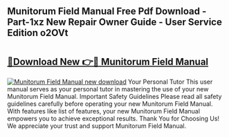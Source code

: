 ## Munitorum Field Manual Free Pdf Download - Part-1xz New Repair Owner Guide - User Service Edition o2OVt

# <h2><a href="http://cf18799.oget.top/?id=Munitorum+Field+Manual">🔗Download New 👉🔴 Munitorum Field Manual</a></h2>

[![Munitorum Field Manual new download](https://i.imgur.com/5g1atiW.png)](http://cf18799.oget.top/?id=Munitorum+Field+Manual)
Your Personal Tutor This user manual serves as your personal tutor in mastering the use of your new Munitorum Field Manual. Important Safety Guidelines Please read all safety guidelines carefully before operating your new Munitorum Field Manual. With features like list of features, your new Munitorum Field Manual empowers you to achieve exceptional results. Thank You for Choosing Us! We appreciate your trust and support Munitorum Field Manual.
